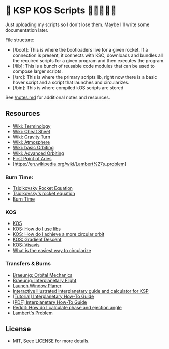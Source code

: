 # 🚀 KSP KOS Scripts 👩‍🚀👨🏽‍🚀

Just uploading my scripts so I don't lose them. Maybe I'll write some documentation later.

File structure:

- [/boot]: This is where the bootloaders live for a given rocket. If a connection is present, it connects with KSC, downloads and bundles all the required scripts for a given program and then executes the program.
- [/lib]: This is a bunch of reusable code modules that can be used to compose larger scripts.
- [/src]: This is where the primary scripts lib, right now there is a basic hover script and a script that launches and circularizes.
- [/bin]: This is where compiled kOS scripts are stored

See [/notes.md](/notes.md) for additional notes and resources.

## Resources

- [Wiki: Terminology](https://wiki.kerbalspaceprogram.com/wiki/Terminology)
- [Wiki: Cheat Sheet](https://wiki.kerbalspaceprogram.com/wiki/Cheat_sheet)
- [Wiki: Gravity Turn](https://wiki.kerbalspaceprogram.com/wiki/Gravity_turn)
- [Wiki: Atmosphere](https://wiki.kerbalspaceprogram.com/wiki/Atmosphere)
- [Wiki: basic Orbiting](https://wiki.kerbalspaceprogram.com/wiki/Tutorial:_Basic_Orbiting_(Math))
- [Wiki: Advanced Orbiting](https://wiki.kerbalspaceprogram.com/wiki/Tutorial:_Advanced_Orbiting)
- [First Point of Aries](https://en.wikipedia.org/wiki/First_Point_of_Aries)
- [https://en.wikipedia.org/wiki/Lambert%27s_problem]

### Burn Time:

- [Tsiolkovsky Rocket Equation](https://en.wikipedia.org/wiki/Tsiolkovsky_rocket_equation)
- [Tsiolkovsky's rocket equation](https://canmom.github.io/physics/rocket-equation#information-staging)
- [Burn Time](https://www.reddit.com/r/Kos/comments/3ftcwk/compute_burn_time_with_calculus/)

### KOS

- [KOS](https://ksp-kos.github.io/KOS/contents.html)
- [KOS: How do I use libs](https://www.reddit.com/r/Kos/comments/43wgoc/how_do_i_use_libraries/)
- [KOS: How do I achieve a more circular orbit](https://www.reddit.com/r/KerbalSpaceProgram/comments/2c2bo5/how_can_i_achieve_a_more_circular_orbit/)
- [KOS: Gradient Descent](https://www.reddit.com/r/Kos/comments/bg7qlz/gradient_descent_is_finding_unusual_solution/)
- [KOS: Visavis](https://www.reddit.com/r/Kos/comments/azr17q/how_can_you_calculate_the_circularisation_burn/)
- [What is the easiest way to circularize](https://www.reddit.com/r/Kos/comments/2wuo9o/what_is_the_easiest_way_to_circularize_while/)

### Transfers & Burns

- [Braeunig: Orbital Mechanics](http://www.braeunig.us/space/orbmech.htm)
- [Braeunig: Interplanetary Flight](http://www.braeunig.us/space/interpl.htm)
- [Launch Window Planer](https://alexmoon.github.io/ksp/)
- [Interactive illustrated interplanetary guide and calculator for KSP](https://ksp.olex.biz/)
- [[Tutorial] Interplanetary How-To Guide](https://forum.kerbalspaceprogram.com/index.php?/topic/16413-tutorial-interplanetary-how-to-guide/)
- [[PDF] Interplanetary How-To Guide](/resources/interplanetary_how_to_guide.pdf)
- [Reddit: How do I calculate phase and ejection angle](https://www.reddit.com/r/KerbalAcademy/comments/35wtv1/how_do_i_calculate_phase_and_ejection_angle/cr8pu4j/)
- [Lambert's Problem](https://en.wikipedia.org/wiki/Lambert%27s_problem)

## License

- MIT, Seee [LICENSE](/LICENSE) for more details.
